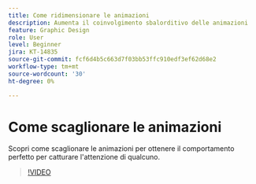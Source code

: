 ```yaml
---
title: Come ridimensionare le animazioni
description: Aumenta il coinvolgimento sbalorditivo delle animazioni
feature: Graphic Design
role: User
level: Beginner
jira: KT-14835
source-git-commit: fcf6d4b5c663d7f03bb53ffc910edf3ef62d68e2
workflow-type: tm+mt
source-wordcount: '30'
ht-degree: 0%

---
```


# Come scaglionare le animazioni

Scopri come scaglionare le animazioni per ottenere il comportamento perfetto per catturare l&#39;attenzione di qualcuno.

>[!VIDEO](https://video.tv.adobe.com/v/3426981?quality=12&learn=on&hidetitle=true)
